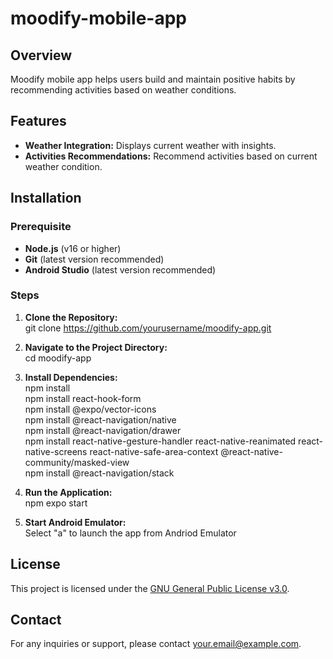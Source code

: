 # moodify-mobile-app

## Overview
Moodify mobile app helps users build and maintain positive habits by recommending activities based on weather conditions.

## Features
- **Weather Integration:** Displays current weather with insights.
- **Activities Recommendations:** Recommend activities based on current weather condition.

## Installation
### Prerequisite
- **Node.js** (v16 or higher)
- **Git** (latest version recommended)
- **Android Studio** (latest version recommended)

### Steps
1. **Clone the Repository:**<br>
   git clone https://github.com/yourusername/moodify-app.git

2. **Navigate to the Project Directory:**<br>
   cd moodify-app

3. **Install Dependencies:**<br>
   npm install<br>
   npm install react-hook-form<br>
   npm install @expo/vector-icons<br>
   npm install @react-navigation/native<br>
   npm install @react-navigation/drawer<br>
   npm install react-native-gesture-handler react-native-reanimated react-native-screens react-native-safe-area-context @react-native-community/masked-view<br>
   npm install @react-navigation/stack<br>

4. **Run the Application:**<br>
   npm expo start

5. **Start Android Emulator:**<br>
   Select "a" to launch the app from Andriod Emulator  

## License
This project is licensed under the [GNU General Public License v3.0](LICENSE).

## Contact
For any inquiries or support, please contact [your.email@example.com](mailto:your.email@example.com).